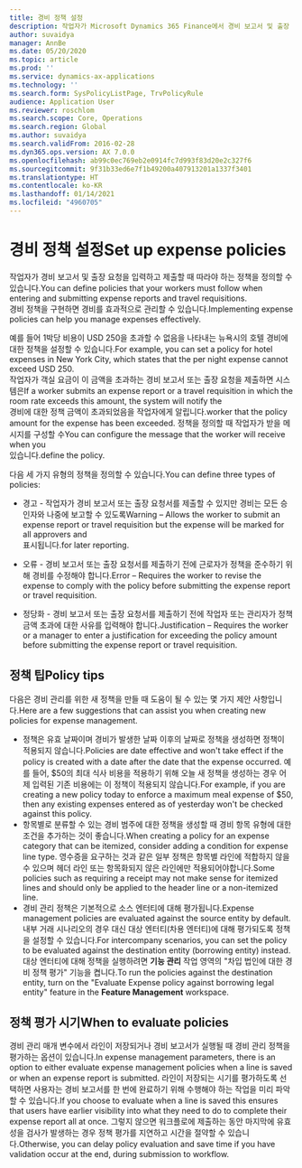 ```yaml
---
title: 경비 정책 설정
description: 작업자가 Microsoft Dynamics 365 Finance에서 경비 보고서 및 출장 요청을 입력하고 제출할 때 따라야 하는 경비 정책을 설정할 수 있습니다.
author: suvaidya
manager: AnnBe
ms.date: 05/20/2020
ms.topic: article
ms.prod: ''
ms.service: dynamics-ax-applications
ms.technology: ''
ms.search.form: SysPolicyListPage, TrvPolicyRule
audience: Application User
ms.reviewer: roschlom
ms.search.scope: Core, Operations
ms.search.region: Global
ms.author: suvaidya
ms.search.validFrom: 2016-02-28
ms.dyn365.ops.version: AX 7.0.0
ms.openlocfilehash: ab99c0ec769eb2e0914fc7d993f83d20e2c327f6
ms.sourcegitcommit: 9f31b33ed6e7f1b49200a407913201a1337f3401
ms.translationtype: HT
ms.contentlocale: ko-KR
ms.lasthandoff: 01/14/2021
ms.locfileid: "4960705"
---
```

# <a name="set-up-expense-policies"></a><span data-ttu-id="ef25e-103">경비 정책 설정</span><span class="sxs-lookup"><span data-stu-id="ef25e-103">Set up expense policies</span></span>

<span data-ttu-id="ef25e-104">작업자가 경비 보고서 및 출장 요청을 입력하고 제출할 때 따라야 하는 정책을 정의할 수 있습니다.</span><span class="sxs-lookup"><span data-stu-id="ef25e-104">You can define policies that your workers must follow when entering and submitting expense reports and travel requisitions.</span></span>         
<span data-ttu-id="ef25e-105">경비 정책을 구현하면 경비를 효과적으로 관리할 수 있습니다.</span><span class="sxs-lookup"><span data-stu-id="ef25e-105">Implementing expense policies can help you manage expenses effectively.</span></span>         

<span data-ttu-id="ef25e-106">예를 들어 1박당 비용이 USD 250을 초과할 수 없음을 나타내는 뉴욕시의 호텔 경비에 대한 정책을 설정할 수 있습니다.</span><span class="sxs-lookup"><span data-stu-id="ef25e-106">For example, you can set a policy for hotel expenses in New York City, which states that the per night expense cannot exceed USD 250.</span></span>       
<span data-ttu-id="ef25e-107">작업자가 객실 요금이 이 금액을 초과하는 경비 보고서 또는 출장 요청을 제출하면 시스템은</span><span class="sxs-lookup"><span data-stu-id="ef25e-107">If a worker submits an expense report or a travel requisition in which the room rate exceeds this amount, the system will notify the</span></span>        
<span data-ttu-id="ef25e-108">경비에 대한 정책 금액이 초과되었음을 작업자에게 알립니다.</span><span class="sxs-lookup"><span data-stu-id="ef25e-108">worker that the policy amount for the expense has been exceeded.</span></span> <span data-ttu-id="ef25e-109">정책을 정의할 때 작업자가 받을 메시지를 구성할 수</span><span class="sxs-lookup"><span data-stu-id="ef25e-109">You can configure the message that the worker will receive when you</span></span>        
<span data-ttu-id="ef25e-110">있습니다.</span><span class="sxs-lookup"><span data-stu-id="ef25e-110">define the policy.</span></span>      
        
<span data-ttu-id="ef25e-111">다음 세 가지 유형의 정책을 정의할 수 있습니다.</span><span class="sxs-lookup"><span data-stu-id="ef25e-111">You can define three types of policies:</span></span>         
        
- <span data-ttu-id="ef25e-112">경고 - 작업자가 경비 보고서 또는 출장 요청서를 제출할 수 있지만 경비는 모든 승인자와 나중에 보고할 수 있도록</span><span class="sxs-lookup"><span data-stu-id="ef25e-112">Warning – Allows the worker to submit an expense report or travel requisition but the expense will be marked for all approvers and</span></span>        
  <span data-ttu-id="ef25e-113">표시됩니다.</span><span class="sxs-lookup"><span data-stu-id="ef25e-113">for later reporting.</span></span>        

- <span data-ttu-id="ef25e-114">오류 - 경비 보고서 또는 출장 요청서를 제출하기 전에 근로자가 정책을 준수하기 위해 경비를 수정해야 합니다.</span><span class="sxs-lookup"><span data-stu-id="ef25e-114">Error – Requires the worker to revise the expense to comply with the policy before submitting the expense report or travel requisition.</span></span>       
 
 - <span data-ttu-id="ef25e-115">정당화 - 경비 보고서 또는 출장 요청서를 제출하기 전에 작업자 또는 관리자가 정책 금액 초과에 대한 사유를 입력해야 합니다.</span><span class="sxs-lookup"><span data-stu-id="ef25e-115">Justification – Requires the worker or a manager to enter a justification for exceeding the policy amount before submitting the expense report or travel requisition.</span></span>        

## <a name="policy-tips"></a><span data-ttu-id="ef25e-116">정책 팁</span><span class="sxs-lookup"><span data-stu-id="ef25e-116">Policy tips</span></span>
<span data-ttu-id="ef25e-117">다음은 경비 관리를 위한 새 정책을 만들 때 도움이 될 수 있는 몇 가지 제안 사항입니다.</span><span class="sxs-lookup"><span data-stu-id="ef25e-117">Here are a few suggestions that can assist you when creating new policies for expense management.</span></span> 
* <span data-ttu-id="ef25e-118">정책은 유효 날짜이며 경비가 발생한 날짜 이후의 날짜로 정책을 생성하면 정책이 적용되지 않습니다.</span><span class="sxs-lookup"><span data-stu-id="ef25e-118">Policies are date effective and won't take effect if the policy is created with a date after the date that the expense occurred.</span></span> <span data-ttu-id="ef25e-119">예를 들어, $50의 최대 식사 비용을 적용하기 위해 오늘 새 정책을 생성하는 경우 어제 입력된 기존 비용에는 이 정책이 적용되지 않습니다.</span><span class="sxs-lookup"><span data-stu-id="ef25e-119">For example, if you are creating a new policy today to enforce a maximum meal expense of $50, then any existing expenses entered as of yesterday won't be checked against this policy.</span></span>
* <span data-ttu-id="ef25e-120">항목별로 분류할 수 있는 경비 범주에 대한 정책을 생성할 때 경비 항목 유형에 대한 조건을 추가하는 것이 좋습니다.</span><span class="sxs-lookup"><span data-stu-id="ef25e-120">When creating a policy for an expense category that can be itemized, consider adding a condition for expense line type.</span></span> <span data-ttu-id="ef25e-121">영수증을 요구하는 것과 같은 일부 정책은 항목별 라인에 적합하지 않을 수 있으며 헤더 라인 또는 항목화되지 않은 라인에만 적용되어야합니다.</span><span class="sxs-lookup"><span data-stu-id="ef25e-121">Some policies such as requiring a receipt may not make sense for itemized lines and should only be applied to the header line or a non-itemized line.</span></span> 
* <span data-ttu-id="ef25e-122">경비 관리 정책은 기본적으로 소스 엔터티에 대해 평가됩니다.</span><span class="sxs-lookup"><span data-stu-id="ef25e-122">Expense management policies are evaluated against the source entity by default.</span></span> <span data-ttu-id="ef25e-123">내부 거래 시나리오의 경우 대신 대상 엔터티(차용 엔터티)에 대해 평가되도록 정책을 설정할 수 있습니다.</span><span class="sxs-lookup"><span data-stu-id="ef25e-123">For intercompany scenarios, you can set the policy to be evaluated against the destination entity (borrowing entity) instead.</span></span> <span data-ttu-id="ef25e-124">대상 엔터티에 대해 정책을 실행하려면 **기능 관리** 작업 영역의 "차입 법인에 대한 경비 정책 평가" 기능을 켭니다.</span><span class="sxs-lookup"><span data-stu-id="ef25e-124">To run the policies against the destination entity, turn on the "Evaluate Expense policy against borrowing legal entity" feature in the **Feature Management** workspace.</span></span>

## <a name="when-to-evaluate-policies"></a><span data-ttu-id="ef25e-125">정책 평가 시기</span><span class="sxs-lookup"><span data-stu-id="ef25e-125">When to evaluate policies</span></span>

<span data-ttu-id="ef25e-126">경비 관리 매개 변수에서 라인이 저장되거나 경비 보고서가 실행될 때 경비 관리 정책을 평가하는 옵션이 있습니다.</span><span class="sxs-lookup"><span data-stu-id="ef25e-126">In expense management parameters, there is an option to either evaluate expense management policies when a line is saved or when an expense report is submitted.</span></span> <span data-ttu-id="ef25e-127">라인이 저장되는 시기를 평가하도록 선택하면 사용자는 경비 보고서를 한 번에 완료하기 위해 수행해야 하는 작업을 미리 파악할 수 있습니다.</span><span class="sxs-lookup"><span data-stu-id="ef25e-127">If you choose to evaluate when a line is saved this ensures that users have earlier visibility into what they need to do to complete their expense report all at once.</span></span> <span data-ttu-id="ef25e-128">그렇지 않으면 워크플로에 제출하는 동안 마지막에 유효성을 검사가 발생하는 경우 정책 평가를 지연하고 시간을 절약할 수 있습니다.</span><span class="sxs-lookup"><span data-stu-id="ef25e-128">Otherwise, you can delay policy evaluation and save time if you have validation occur at the end, during submission to workflow.</span></span>
